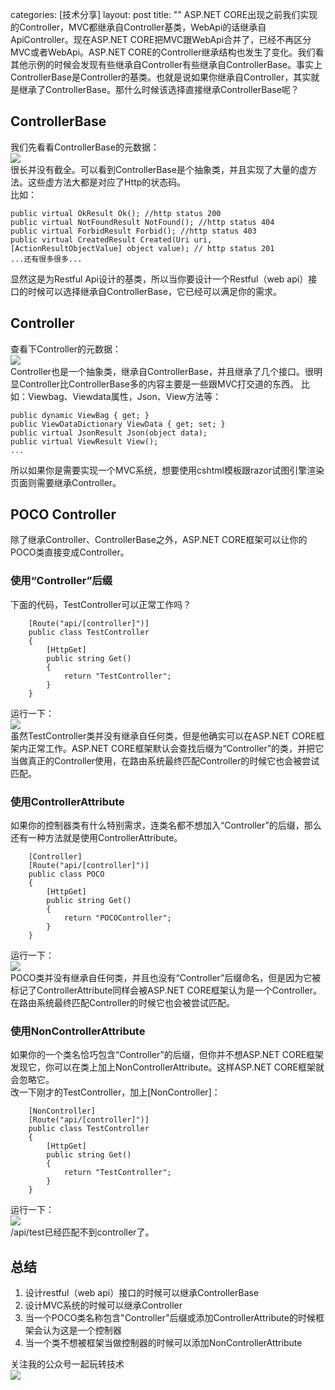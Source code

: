 categories: [技术分享]
layout: post
title:  ""
ASP.NET CORE出现之前我们实现的Controller，MVC都继承自Controller基类，WebApi的话继承自ApiController。现在ASP.NET CORE把MVC跟WebApi合并了，已经不再区分MVC或者WebApi。ASP.NET CORE的Controller继承结构也发生了变化。我们看其他示例的时候会发现有些继承自Controller有些继承自ControllerBase。事实上ControllerBase是Controller的基类。也就是说如果你继承自Controller，其实就是继承了ControllerBase。那什么时候该选择直接继承ControllerBase呢？
## ControllerBase
我们先看看ControllerBase的元数据：   
![](https://s1.ax1x.com/2020/04/12/GLHxW8.md.png)    
很长并没有截全。可以看到ControllerBase是个抽象类，并且实现了大量的虚方法。这些虚方法大都是对应了Http的状态码。   
比如：
```
public virtual OkResult Ok(); //http status 200
public virtual NotFoundResult NotFound(); //http status 404
public virtual ForbidResult Forbid(); //http status 403
public virtual CreatedResult Created(Uri uri, [ActionResultObjectValue] object value); // http status 201
...还有很多很多...
```
显然这是为Restful Api设计的基类，所以当你要设计一个Restful（web api）接口的时候可以选择继承自ControllerBase，它已经可以满足你的需求。

## Controller
查看下Controller的元数据：   
![](https://s1.ax1x.com/2020/04/12/GLqStx.md.png)    
Controller也是一个抽象类，继承自ControllerBase，并且继承了几个接口。很明显Controller比ControllerBase多的内容主要是一些跟MVC打交道的东西。
比如：Viewbag、Viewdata属性，Json、View方法等：    
```
public dynamic ViewBag { get; }
public ViewDataDictionary ViewData { get; set; }
public virtual JsonResult Json(object data);
public virtual ViewResult View();
...
```
所以如果你是需要实现一个MVC系统，想要使用cshtml模板跟razor试图引擎渲染页面则需要继承Controller。

## POCO Controller
除了继承Controller、ControllerBase之外，ASP.NET CORE框架可以让你的POCO类直接变成Controller。

### 使用“Controller”后缀
下面的代码，TestController可以正常工作吗？
```
    [Route("api/[controller]")]
    public class TestController 
    {
        [HttpGet]
        public string Get()
        {
            return "TestController";
        }
    }
```
    
运行一下：   
![](https://s1.ax1x.com/2020/04/12/GLOFwd.png)    
虽然TestController类并没有继承自任何类，但是他确实可以在ASP.NET CORE框架内正常工作。ASP.NET CORE框架默认会查找后缀为“Controller”的类，并把它当做真正的Controller使用，在路由系统最终匹配Controller的时候它也会被尝试匹配。
### 使用ControllerAttribute
如果你的控制器类有什么特别需求，连类名都不想加入“Controller”的后缀，那么还有一种方法就是使用ControllerAttribute。
```
    [Controller]
    [Route("api/[controller]")]
    public class POCO 
    {
        [HttpGet]
        public string Get()
        {
            return "POCOController";
        }
    }
```
    
运行一下：   
![](https://s1.ax1x.com/2020/04/12/GLOJf0.png)    
POCO类并没有继承自任何类，并且也没有“Controller”后缀命名，但是因为它被标记了ControllerAttribute同样会被ASP.NET CORE框架认为是一个Controller。在路由系统最终匹配Controller的时候它也会被尝试匹配。
### 使用NonControllerAttribute
如果你的一个类名恰巧包含“Controller”的后缀，但你并不想ASP.NET CORE框架发现它，你可以在类上加上NonControllerAttribute。这样ASP.NET CORE框架就会忽略它。    
改一下刚才的TestController，加上[NonController]：   
```
    [NonController]
    [Route("api/[controller]")]
    public class TestController 
    {
        [HttpGet]
        public string Get()
        {
            return "TestController";
        }
    }
```
运行一下：    
![](https://s1.ax1x.com/2020/04/12/GLX0v8.md.png)    
/api/test已经匹配不到controller了。

## 总结
1. 设计restful（web api）接口的时候可以继承ControllerBase
2. 设计MVC系统的时候可以继承Controller
3. 当一个POCO类名称包含"Controller"后缀或添加ControllerAttribute的时候框架会认为这是一个控制器
4. 当一个类不想被框架当做控制器的时候可以添加NonControllerAttribute

    
关注我的公众号一起玩转技术   
![](https://s1.ax1x.com/2020/06/29/NfQjds.jpg)